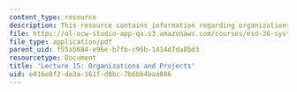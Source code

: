 ```yaml
---
content_type: resource
description: This resource contains information regarding organizations and projects.
file: https://ol-ocw-studio-app-qa.s3.amazonaws.com/courses/esd-36-system-project-management-fall-2012/e016e8f2de3a161fd0bc7b6bb4baa886_MITESD_36F12_Lec15.pdf
file_type: application/pdf
parent_uid: f55a5684-e96e-b7fb-c96b-1414d7da8bd3
resourcetype: Document
title: 'Lecture 15: Organizations and Projects'
uid: e016e8f2-de3a-161f-d0bc-7b6bb4baa886
---
```

